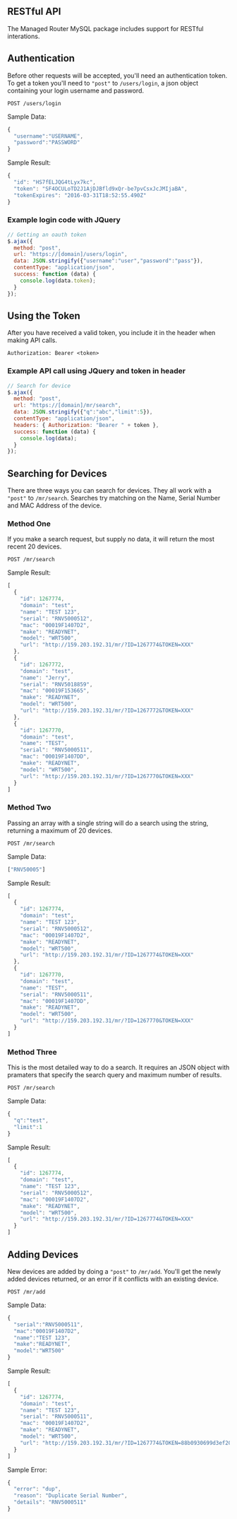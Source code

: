 ## RESTful API
The Managed Router MySQL package includes support for RESTful interations.

## Authentication
Before other requests will be accepted, you'll need an authentication token.  To get a token you'll need to `"post"` to 
`/users/login`, a json object containing your login username and password.

```http
POST /users/login
```

Sample Data:

```js
{
  "username":"USERNAME",
  "password":"PASSWORD"
}
```

Sample Result:
```js
{
  "id": "HS7fELJQG4tLyx7kc",
  "token": "SF4OCULoTD2J1AjDJBfld9xQr-be7pvCsxJcJMIjaBA",
  "tokenExpires": "2016-03-31T18:52:55.490Z"
}
```

### Example login code with JQuery

```js
// Getting an oauth token
$.ajax({
  method: "post",
  url: "https://[domain]/users/login",
  data: JSON.stringify({"username":"user","password":"pass"}),
  contentType: "application/json",
  success: function (data) {
    console.log(data.token);
  }
});
```

## Using the Token
After you have received a valid token, you include it in the header when making API calls.

```http
Authorization: Bearer <token>
```

### Example API call using JQuery and token in header

```js
// Search for device
$.ajax({
  method: "post",
  url: "https://[domain]/mr/search",
  data: JSON.stringify({"q":"abc","limit":5}),
  contentType: "application/json",
  headers: { Authorization: "Bearer " + token },
  success: function (data) {
    console.log(data);
  }
});
```

## Searching for Devices
There are three ways you can search for devices.  They all work with a `"post"` to `/mr/search`. 
Searches try matching on the Name, Serial Number and MAC Address of the device. 

### Method One
If you make a search request, but supply no data, it will return the most recent 20 devices.

```http
POST /mr/search
```

Sample Result:
```js
[
  {
    "id": 1267774,
    "domain": "test",
    "name": "TEST 123",
    "serial": "RNV5000512",
    "mac": "00019F1407D2",
    "make": "READYNET",
    "model": "WRT500",
    "url": "http://159.203.192.31/mr/?ID=1267774&TOKEN=XXX"
  },
  {
    "id": 1267772,
    "domain": "test",
    "name": "Jerry",
    "serial": "RNV5018859",
    "mac": "00019F153665",
    "make": "READYNET",
    "model": "WRT500",
    "url": "http://159.203.192.31/mr/?ID=1267772&TOKEN=XXX"
  },
  {
    "id": 1267770,
    "domain": "test",
    "name": "TEST",
    "serial": "RNV5000511",
    "mac": "00019F1407DD",
    "make": "READYNET",
    "model": "WRT500",
    "url": "http://159.203.192.31/mr/?ID=1267770&TOKEN=XXX"
  }
]
```

### Method Two
Passing an array with a single string will do a search using the string, returning a maximum of 20 devices.

```http
POST /mr/search
```

Sample Data:
```js
["RNV50005"]
```

Sample Result:
```js
[
  {
    "id": 1267774,
    "domain": "test",
    "name": "TEST 123",
    "serial": "RNV5000512",
    "mac": "00019F1407D2",
    "make": "READYNET",
    "model": "WRT500",
    "url": "http://159.203.192.31/mr/?ID=1267774&TOKEN=XXX"
  },
  {
    "id": 1267770,
    "domain": "test",
    "name": "TEST",
    "serial": "RNV5000511",
    "mac": "00019F1407DD",
    "make": "READYNET",
    "model": "WRT500",
    "url": "http://159.203.192.31/mr/?ID=1267770&TOKEN=XXX"
  }
]
```


### Method Three
This is the most detailed way to do a search.  It requires an JSON object with pramaters that specify the search query
and maximum number of results. 

```http
POST /mr/search
```

Sample Data:
```js
{
  "q":"test",
  "limit":1
}
```

Sample Result:
```js
[
  {
    "id": 1267774,
    "domain": "test",
    "name": "TEST 123",
    "serial": "RNV5000512",
    "mac": "00019F1407D2",
    "make": "READYNET",
    "model": "WRT500",
    "url": "http://159.203.192.31/mr/?ID=1267774&TOKEN=XXX"
  }
]
```

## Adding Devices
New devices are added by doing a `"post"` to `/mr/add`.  You'll get the newly added devices returned, or an error if
it conflicts with an existing device. 

```http
POST /mr/add
```

Sample Data:
```js
{
  "serial":"RNV5000511",
  "mac":"00019F1407D2",
  "name":"TEST 123",
  "make":"READYNET",
  "model":"WRT500"
}
```

Sample Result:
```js
[
  {
    "id": 1267774,
    "domain": "test",
    "name": "TEST 123",
    "serial": "RNV5000511",
    "mac": "00019F1407D2",
    "make": "READYNET",
    "model": "WRT500",
    "url": "http://159.203.192.31/mr/?ID=1267774&TOKEN=88b0930699d3ef20659e013a906fe36a"
  }
]
```

Sample Error:
```js
{
  "error": "dup",
  "reason": "Duplicate Serial Number",
  "details": "RNV5000511"
}
```


